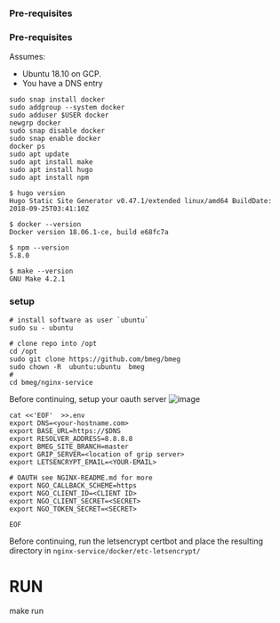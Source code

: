### Pre-requisites


### Pre-requisites
Assumes:
* Ubuntu 18.10 on GCP.
* You have a DNS entry


```
sudo snap install docker
sudo addgroup --system docker
sudo adduser $USER docker
newgrp docker
sudo snap disable docker
sudo snap enable docker
docker ps
sudo apt update
sudo apt install make
sudo apt install hugo
sudo apt install npm

$ hugo version
Hugo Static Site Generator v0.47.1/extended linux/amd64 BuildDate: 2018-09-25T03:41:10Z

$ docker --version
Docker version 18.06.1-ce, build e68fc7a

$ npm --version
5.8.0

$ make --version
GNU Make 4.2.1
```


### setup

```
# install software as user `ubuntu`
sudo su - ubuntu

# clone repo into /opt
cd /opt
sudo git clone https://github.com/bmeg/bmeg
sudo chown -R  ubuntu:ubuntu  bmeg
#
cd bmeg/nginx-service

```

Before continuing, setup your oauth server
![image](https://user-images.githubusercontent.com/47808/50254570-69238980-03a3-11e9-9dd8-4e592a3289e4.png)



```
cat <<'EOF'  >>.env
export DNS=<your-hostname.com>
export BASE_URL=https://$DNS
export RESOLVER_ADDRESS=8.8.8.8
export BMEG_SITE_BRANCH=master
export GRIP_SERVER=<location of grip server>
export LETSENCRYPT_EMAIL=<YOUR-EMAIL>

# OAUTH see NGINX-README.md for more
export NGO_CALLBACK_SCHEME=https
export NGO_CLIENT_ID=<CLIENT ID>
export NGO_CLIENT_SECRET=<SECRET>
export NGO_TOKEN_SECRET=<SECRET>

EOF
```

Before continuing, run the letsencrypt certbot and place the resulting directory in `nginx-service/docker/etc-letsencrypt/`


# RUN

make run
